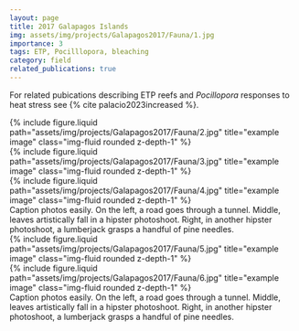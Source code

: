 ```yaml
---
layout: page
title: 2017 Galapagos Islands
img: assets/img/projects/Galapagos2017/Fauna/1.jpg
importance: 3
tags: ETP, Pocilllopora, bleaching
category: field
related_publications: true
---
```


For related pubications describing ETP reefs and _Pocillopora_ responses to heat stress see {% cite palacio2023increased %}.

<div class="row">
    <div class="col-sm mt-3 mt-md-0">
        {% include figure.liquid path="assets/img/projects/Galapagos2017/Fauna/2.jpg" title="example image" class="img-fluid rounded z-depth-1" %}
    </div>
    <div class="col-sm mt-3 mt-md-0">
        {% include figure.liquid path="assets/img/projects/Galapagos2017/Fauna/3.jpg" title="example image" class="img-fluid rounded z-depth-1" %}
    </div>
    <div class="col-sm mt-3 mt-md-0">
        {% include figure.liquid path="assets/img/projects/Galapagos2017/Fauna/4.jpg" title="example image" class="img-fluid rounded z-depth-1" %}
    </div>
</div>
<div class="caption">
    Caption photos easily. On the left, a road goes through a tunnel. Middle, leaves artistically fall in a hipster photoshoot. Right, in another hipster photoshoot, a lumberjack grasps a handful of pine needles.
</div>

<div class="row">
    <div class="col-sm mt-2 mt-md-0">
        {% include figure.liquid path="assets/img/projects/Galapagos2017/Fauna/5.jpg" title="example image" class="img-fluid rounded z-depth-1" %}
    </div>
    <div class="col-sm mt-2 mt-md-0">
        {% include figure.liquid path="assets/img/projects/Galapagos2017/Fauna/6.jpg" title="example image" class="img-fluid rounded z-depth-1" %}
    </div>
</div>
<div class="caption">
    Caption photos easily. On the left, a road goes through a tunnel. Middle, leaves artistically fall in a hipster photoshoot. Right, in another hipster photoshoot, a lumberjack grasps a handful of pine needles.
</div>



